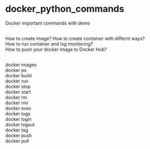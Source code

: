 # docker_python_commands
Docker important commands with demo <br><br>

How to create image?
How to create container with differnt ways?<br>
How to run container and log monitoring?<br>
How to push your docker image to Docker Hub?<br><br>

docker images<br>
docker ps<br>
docker build<br>
docker run<br>
docker stop<br>
docker start<br>
docker rm<br>
docker rmi<br>
docker exec<br>
docker logs<br>
docker login<br>
docker logout<br>
docker tag<br>
docker push<br>
docker pull<br>





